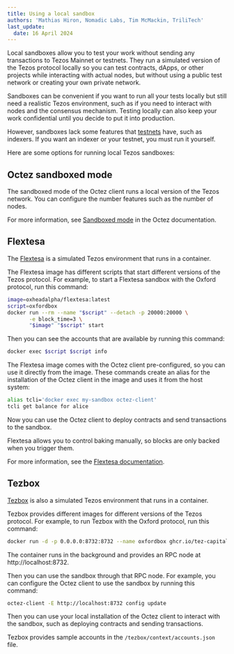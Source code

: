 ```yaml
---
title: Using a local sandbox
authors: 'Mathias Hiron, Nomadic Labs, Tim McMackin, TriliTech'
last_update:
  date: 16 April 2024
---
```


Local sandboxes allow you to test your work without sending any transactions to Tezos Mainnet or testnets.
They run a simulated version of the Tezos protocol locally so you can test contracts, dApps, or other projects while interacting with actual nodes, but without using a public test network or creating your own private network.

Sandboxes can be convenient if you want to run all your tests locally but still need a realistic Tezos environment, such as if you need to interact with nodes and the consensus mechanism.
Testing locally can also keep your work confidential until you decide to put it into production.

However, sandboxes lack some features that [testnets](./testnets) have, such as indexers.
If you want an indexer or your testnet, you must run it yourself.

Here are some options for running local Tezos sandboxes:

## Octez sandboxed mode

The sandboxed mode of the Octez client runs a local version of the Tezos network.
You can configure the number features such as the number of nodes.

For more information, see [Sandboxed mode](https://tezos.gitlab.io/user/sandbox.html) in the Octez documentation.

## Flextesa

The [Flextesa](https://tezos.gitlab.io/flextesa/) is a simulated Tezos environment that runs in a container.

The Flextesa image has different scripts that start different versions of the Tezos protocol.
For example, to start a Flextesa sandbox with the Oxford protocol, run this command:

```bash
image=oxheadalpha/flextesa:latest
script=oxfordbox
docker run --rm --name "$script" --detach -p 20000:20000 \
       -e block_time=3 \
       "$image" "$script" start
```

Then you can see the accounts that are available by running this command:

```bash
docker exec $script $script info
```

The Flextesa image comes with the Octez client pre-configured, so you can use it directly from the image.
These commands create an alias for the installation of the Octez client in the image and uses it from the host system:

```bash
alias tcli='docker exec my-sandbox octez-client'
tcli get balance for alice
```

Now you can use the Octez client to deploy contracts and send transactions to the sandbox.

Flextesa allows you to control baking manually, so blocks are only backed when you trigger them.

For more information, see the [Flextesa documentation](https://tezos.gitlab.io/flextesa/).

## Tezbox

[Tezbox](https://github.com/tez-capital/tezbox) is also a simulated Tezos environment that runs in a container.

Tezbox provides different images for different versions of the Tezos protocol.
For example, to run Tezbox with the Oxford protocol, run this command:

```bash
docker run -d -p 0.0.0.0:8732:8732 --name oxfordbox ghcr.io/tez-capital/tezbox:tezos-v19.1
```

The container runs in the background and provides an RPC node at http://localhost:8732.

Then you can use the sandbox through that RPC node.
For example, you can configure the Octez client to use the sandbox by running this command:

```bash
octez-client -E http://localhost:8732 config update
```

Then you can use your local installation of the Octez client to interact with the sandbox, such as deploying contracts and sending transactions.

Tezbox provides sample accounts in the `/tezbox/context/accounts.json` file.
